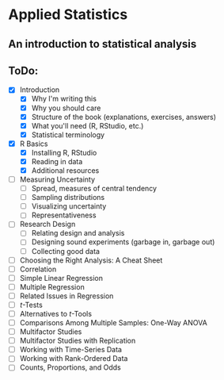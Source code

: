 Applied Statistics
============

An introduction to statistical analysis
---------------------------------------

ToDo:
-----
- [X] Introduction
  - [X] Why I'm writing this
  - [X] Why you should care
  - [X] Structure of the book (explanations, exercises, answers)
  - [X] What you'll need (R, RStudio, etc.)
  - [X] Statistical terminology
- [X] R Basics
  - [X] Installing R, RStudio
  - [X] Reading in data
  - [X] Additional resources
- [ ] Measuring Uncertainty
  - [ ] Spread, measures of central tendency
  - [ ] Sampling distributions
  - [ ] Visualizing uncertainty
  - [ ] Representativeness
- [ ] Research Design
  - [ ] Relating design and analysis
  - [ ] Designing sound experiments (garbage in, garbage out)
  - [ ] Collecting good data
- [ ] Choosing the Right Analysis: A Cheat Sheet
- [ ] Correlation
- [ ] Simple Linear Regression
- [ ] Multiple Regression
- [ ] Related Issues in Regression
- [ ] *t*-Tests
- [ ] Alternatives to *t*-Tools
- [ ] Comparisons Among Multiple Samples: One-Way ANOVA
- [ ] Multifactor Studies
- [ ] Multifactor Studies with Replication
- [ ] Working with Time-Series Data
- [ ] Working with Rank-Ordered Data
- [ ] Counts, Proportions, and Odds

